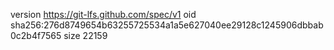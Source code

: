 version https://git-lfs.github.com/spec/v1
oid sha256:276d8749654b63255725534a1a5e627040ee29128c1245906dbbab0c2b4f7565
size 22159
